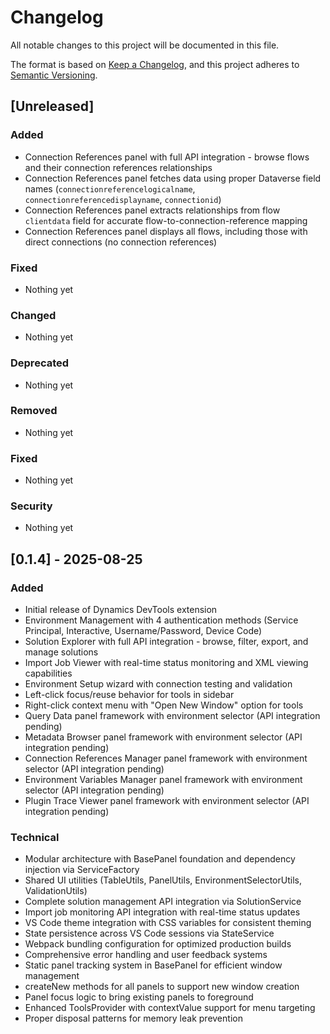 # Changelog

All notable changes to this project will be documented in this file.

The format is based on [Keep a Changelog](https://keepachangelog.com/en/1.1.0/),
and this project adheres to [Semantic Versioning](https://semver.org/spec/v2.0.0.html).

## [Unreleased]

### Added
- Connection References panel with full API integration - browse flows and their connection references relationships
- Connection References panel fetches data using proper Dataverse field names (`connectionreferencelogicalname`, `connectionreferencedisplayname`, `connectionid`)
- Connection References panel extracts relationships from flow `clientdata` field for accurate flow-to-connection-reference mapping
- Connection References panel displays all flows, including those with direct connections (no connection references)

### Fixed
- Nothing yet

### Changed
- Nothing yet

### Deprecated
- Nothing yet

### Removed
- Nothing yet

### Fixed
- Nothing yet

### Security
- Nothing yet

## [0.1.4] - 2025-08-25

### Added
- Initial release of Dynamics DevTools extension
- Environment Management with 4 authentication methods (Service Principal, Interactive, Username/Password, Device Code)
- Solution Explorer with full API integration - browse, filter, export, and manage solutions
- Import Job Viewer with real-time status monitoring and XML viewing capabilities
- Environment Setup wizard with connection testing and validation
- Left-click focus/reuse behavior for tools in sidebar
- Right-click context menu with "Open New Window" option for tools
- Query Data panel framework with environment selector (API integration pending)
- Metadata Browser panel framework with environment selector (API integration pending)
- Connection References Manager panel framework with environment selector (API integration pending)
- Environment Variables Manager panel framework with environment selector (API integration pending)
- Plugin Trace Viewer panel framework with environment selector (API integration pending)

### Technical
- Modular architecture with BasePanel foundation and dependency injection via ServiceFactory
- Shared UI utilities (TableUtils, PanelUtils, EnvironmentSelectorUtils, ValidationUtils)
- Complete solution management API integration via SolutionService
- Import job monitoring API integration with real-time status updates
- VS Code theme integration with CSS variables for consistent theming
- State persistence across VS Code sessions via StateService
- Webpack bundling configuration for optimized production builds
- Comprehensive error handling and user feedback systems
- Static panel tracking system in BasePanel for efficient window management
- createNew methods for all panels to support new window creation
- Panel focus logic to bring existing panels to foreground
- Enhanced ToolsProvider with contextValue support for menu targeting
- Proper disposal patterns for memory leak prevention
